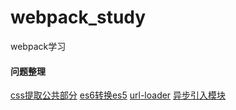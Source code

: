 # webpack_study
webpack学习

#### 问题整理
[css提取公共部分](https://github.com/smallmonsters/webpack_study/issues/2)
[es6转换es5](https://github.com/smallmonsters/webpack_study/issues/3)
[url-loader](https://github.com/smallmonsters/webpack_study/issues/5)
[异步引入模块](https://github.com/smallmonsters/webpack_study/issues/4)

